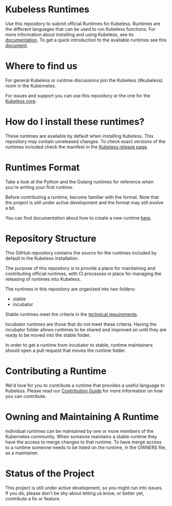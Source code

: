 # Kubeless Runtimes

Use this repository to submit official Runtimes for Kubeless. Runtimes are the different languages that can be used to run Kubeless functions. For more information about installing and using Kubeless, see its [documentation](https://kubeless.io/docs/). To get a quick introduction to the available runtimes see this [document](https://kubeless.io/docs/runtimes).

# Where to find us

For general Kubeless or runtime discussions join the Kubeless (#kubeless) room in the Kubernetes.

For issues and support you can use this repository or the one for the [Kubeless core](https://github.com/kubeless/kubeless).

# How do I install these runtimes?

These runtimes are available by default when installing Kubeless. This repository may contain unreleased changes. To check exact versions of the runtimes included check the manifest in the [Kubeless release page](https://github.com/kubeless/kubeless/releases).

# Runtimes Format

Take a look at the Python and the Golang runtimes for reference when you're writing your first runtime.

Before contributing a runtime, become familiar with the format. Note that the project is still under active development and the format may still evolve a bit.

You can find documentation about how to create a new runtime [here](https://kubeless.io/docs/implementing-new-runtime/).

# Repository Structure

This GitHub repository contains the source for the runtimes included by default in the Kubeless installation.

The purpose of this repository is to provide a place for maintaining and contributing official runtimes, with CI processes in place for managing the releasing of runtimes into Kubeless.

The runtimes in this repository are organized into two folders:

- stable
- incubator

Stable runtimes meet the criteria in the [technical requirements](DEVELOPER_GUIDE.md#runtime-image-requirements).

Incubator runtimes are those that do not meet these criteria. Having the incubator folder allows runtimes to be shared and improved on until they are ready to be moved into the stable folder.

In order to get a runtime from incubator to stable, runtime maintainers should open a pull request that moves the runtime folder.

# Contributing a Runtime

We'd love for you to contribute a runtime that provides a useful language to Kubeless. Please read our [Contribution Guide](CONTRIBUTING.md) for more information on how you can contribute.

# Owning and Maintaining A Runtime

Individual runtimes can be maintained by one or more members of the Kubernetes community. When someone maintains a stable runtime they have the access to merge changes to that runtime. To have merge access to a runtime someone needs to be listed on the runtime, in the OWNERS file, as a maintainer.

# Status of the Project

This project is still under active development, so you might run into issues. If you do, please don't be shy about letting us know, or better yet, contribute a fix or feature.
